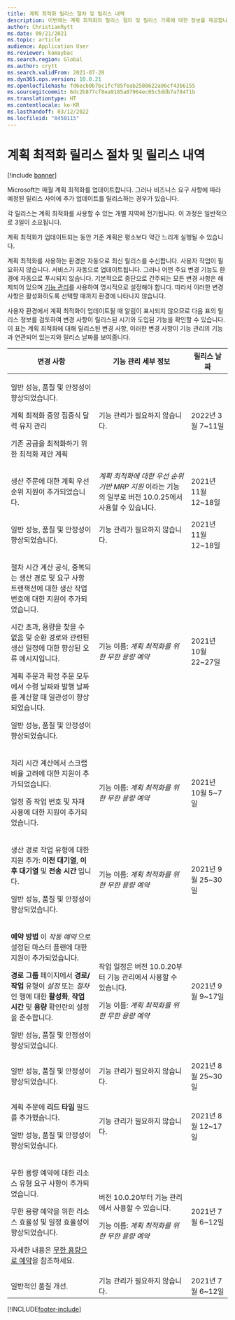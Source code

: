 ```yaml
---
title: 계획 최적화 릴리스 절차 및 릴리스 내역
description: 이번에는 계획 최적화의 릴리스 절차 및 릴리스 기록에 대한 정보를 제공합니다.
author: ChristianRytt
ms.date: 09/21/2021
ms.topic: article
audience: Application User
ms.reviewer: kamaybac
ms.search.region: Global
ms.author: crytt
ms.search.validFrom: 2021-07-28
ms.dyn365.ops.version: 10.0.21
ms.openlocfilehash: fd6ecb0b7bc1fcf85feab2588622a96cf43b6155
ms.sourcegitcommit: 6dc2b877cf8ea9185a07964ec05c5ddb7a78471b
ms.translationtype: HT
ms.contentlocale: ko-KR
ms.lasthandoff: 03/12/2022
ms.locfileid: "8450115"
---
```

# <a name="planning-optimization-release-process-and-release-history"></a>계획 최적화 릴리스 절차 및 릴리스 내역

[!include [banner](../../includes/banner.md)]

Microsoft는 매월 계획 최적화를 업데이트합니다. 그러나 비즈니스 요구 사항에 따라 예정된 릴리스 사이에 추가 업데이트를 릴리스하는 경우가 있습니다.

각 릴리스는 계획 최적화를 사용할 수 있는 개별 지역에 전기됩니다. 이 과정은 일반적으로 3일이 소요됩니다.

계획 최적화가 업데이트되는 동안 기준 계획은 평소보다 약간 느리게 실행될 수 있습니다.

계획 최적화를 사용하는 환경은 자동으로 최신 릴리스를 수신합니다. 사용자 작업이 필요하지 않습니다. 서비스가 자동으로 업데이트됩니다. 그러나 어떤 주요 변경 기능도 환경에 자동으로 푸시되지 않습니다. 기본적으로 중단으로 간주되는 모든 변경 사항은 해제되어 있으며 [기능 관리](../../../fin-ops-core/fin-ops/get-started/feature-management/feature-management-overview.md)를 사용하여 명시적으로 설정해야 합니다. 따라서 이러한 변경 사항은 활성화하도록 선택할 때까지 환경에 나타나지 않습니다.

사용자 환경에서 계획 최적화이 업데이트될 때 알림이 표시되지 않으므로 다음 표의 릴리스 정보를 검토하여 변경 사항이 릴리스된 시기와 도입된 기능을 확인할 수 있습니다. 이 표는 계획 최적화에 대해 릴리스된 변경 사항, 이러한 변경 사항이 기능 관리의 기능과 연관되어 있는지와 릴리스 날짜를 보여줍니다.

| 변경 사항 | 기능 관리 세부 정보 | 릴리스 날짜 |
|---|---|---|
| <p>일반 성능, 품질 및 안정성이 향상되었습니다.<p>계획 최적화 중앙 집중식 달력 유지 관리<p>기존 공급을 최적화하기 위한 최적화 제안 계획 | 기능 관리가 필요하지 않습니다. | 2022년 3월 7~11일 |
| <p>생산 주문에 대한 계획 우선 순위 지원이 추가되었습니다. | *계획 최적화에 대한 우선 순위 기반 MRP 지원* 이라는 기능의 일부로 버전 10.0.25에서 사용할 수 있습니다. | 2021년 11월 12~18일 |
| <p>일반 성능, 품질 및 안정성이 향상되었습니다. | 기능 관리가 필요하지 않습니다. | 2021년 11월 12~18일 |
| <p>절차 시간 계산 공식, 중복되는 생산 경로 및 요구 사항 트랜잭션에 대한 생산 작업 번호에 대한 지원이 추가되었습니다.</p><p>시간 초과, 용량을 찾을 수 없음 및 순환 경로와 관련된 생산 일정에 대한 향상된 오류 메시지입니다.</p><p>계획 주문과 확정 주문 모두에서 수령 날짜와 발행 날짜를 계산할 때 일관성이 향상되었습니다.</p><p>일반 성능, 품질 및 안정성이 향상되었습니다. | 기능 이름: *계획 최적화를 위한 무한 용량 예약* | 2021년 10월 22~27일 |
| <p>처리 시간 계산에서 스크랩 비율 고려에 대한 지원이 추가되었습니다.</p><p>일정 중 작업 번호 및 자재 사용에 대한 지원이 추가되었습니다. | 기능 이름: *계획 최적화를 위한 무한 용량 예약* | 2021년 10월 5~7일 |
| <p>생산 경로 작업 유형에 대한 지원 추가: **이전 대기열**, **이후 대기열** 및 **전송 시간** 입니다.</p><p>일반 성능, 품질 및 안정성이 향상되었습니다. | 기능 이름: *계획 최적화를 위한 무한 용량 예약* | 2021년 9월 25~30일 |
| <p>**예약 방법** 이 *작동 예약* 으로 설정된 마스터 플랜에 대한 지원이 추가되었습니다.</p><p>**경로 그룹** 페이지에서 **경로/작업** 유형이 *설정* 또는 *절차* 인 행에 대한 **활성화**, **작업 시간** 및 **용량** 확인란의 설정을 준수합니다. </p><p>일반 성능, 품질 및 안정성이 향상되었습니다. | <p>작업 일정은 버전 10.0.20부터 기능 관리에서 사용할 수 있습니다.</p><p>기능 이름: *계획 최적화를 위한 무한 용량 예약*</p>  | 2021년 9월 9~17일 |
| 일반 성능, 품질 및 안정성이 향상되었습니다. | 기능 관리가 필요하지 않습니다. | 2021년 8월 25~30일 |
| <p>계획 주문에 **리드 타임** 필드를 추가했습니다.</p><p>일반 성능, 품질 및 안정성이 향상되었습니다.</p> | 기능 관리가 필요하지 않습니다. | 2021년 8월 12~17일 |
| <p>무한 용량 예약에 대한 리소스 유형 요구 사항이 추가되었습니다.</p><p>무한 용량 예약을 위한 리소스 효율성 및 일정 효율성이 향상되었습니다.</p><p>자세한 내용은 [무한 용량으로 예약](infinite-capacity-planning.md)을 참조하세요. | <p>버전 10.0.20부터 기능 관리에서 사용할 수 있습니다.</p><p>기능 이름: *계획 최적화를 위한 무한 용량 예약*</p> | 2021년 7월 6~12일 |
| 일반적인 품질 개선. | 기능 관리가 필요하지 않습니다. | 2021년 7월 6~12일 |

[!INCLUDE[footer-include](../../../includes/footer-banner.md)]
